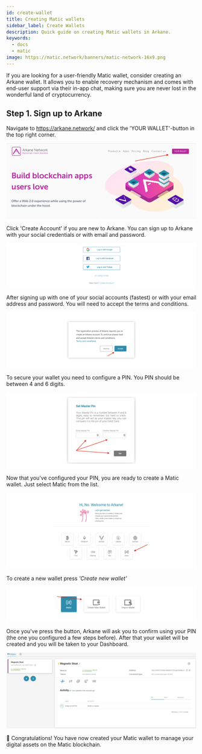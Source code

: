 ```yaml
---
id: create-wallet
title: Creating Matic wallets
sidebar_label: Create Wallets
description: Quick guide on creating Matic wallets in Arkane. 
keywords:
  - docs
  - matic
image: https://matic.network/banners/matic-network-16x9.png
---
```


If you are looking for a user-friendly Matic wallet, consider creating an Arkane wallet. It allows you to enable recovery mechanism and comes with end-user support via their in-app chat, making sure you are never lost in the wonderful land of cryptocurrency.

## Step 1. Sign up to Arkane

Navigate to https://arkane.network/ and click the 'YOUR WALLET'-button in the top right corner.

![Sign up to Arkane](img/01.png)

Click 'Create Account' if you are new to Arkane. You can sign up to Arkane with your social credentials or with email and password.

![Create an account](img/02.png)

After signing up with one of your social accounts (fastest) or with your email address and password. You will need to accept the terms and conditions.

![Accept the terms & conditions](img/03.png)

To secure your wallet you need to configure a PIN. You PIN should be between 4 and 6 digits.

![Configure Wallet PIN](img/04.png)

Now that you've configured your PIN, you are ready to create a Matic wallet. Just select Matic from the list.

![Select the Matic blockchain](img/05.png)

To create a new wallet press *'Create new wallet'* 

![Create a new wallet](img/06.png)

Once you've press the button, Arkane will ask you to confirm using your PIN (the one you configured a few steps before). After that your wallet will be created and you will be taken to your Dashboard.

![Wallet Dashboard](img/07.png)

🥳 Congratulations! You have now created your Matic wallet to manage your digital assets on the Matic blockchain. 


